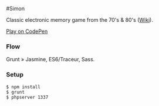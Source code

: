 #Simon

Classic electronic memory game from the 70's & 80's ([Wiki](http://en.wikipedia.org/wiki/Simon_%28game%29)).

[Play on CodePen](http://goo.gl/J7DBxK)

### Flow
Grunt » Jasmine, ES6/Traceur, Sass.

### Setup
    $ npm install
    $ grunt
    $ phpserver 1337
